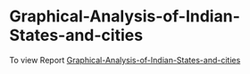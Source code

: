 # Graphical-Analysis-of-Indian-States-and-cities

To view Report <a href="https://akgarhwal.github.io/Graphical-Analysis-of-Indian-States-and-cities">Graphical-Analysis-of-Indian-States-and-cities</a>
